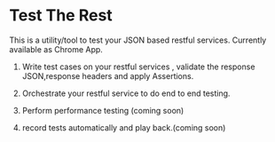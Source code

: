 Test The Rest
======

This is a utility/tool to test your JSON based restful services. Currently available as Chrome App.



1. Write test cases on your  restful services , validate the response JSON,response headers and apply Assertions.

2. Orchestrate  your restful service to do end to end testing.

3. Perform performance testing (coming soon)

4. record  tests automatically and play back.(coming soon) 

